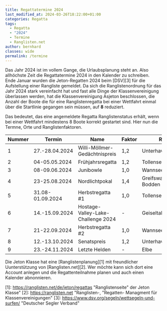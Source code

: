 ```yaml
---
title: Regattatermine 2024
last_modified_at: 2024-03-26T18:22:00+01:00
categories: Regatta
tags: 
  - Regatta 
  - "2024" 
  - Termine 
  - Ranglisten.net
author: bernhard
classes: wide
permalink: /termine
---
```

Das Jahr 2024 ist im vollem Gange, die Urlaubsplanung steht an. Also allhöchste Zeit die Regattatermine 2024 in den Kalender zu schreiben.  
Ende Januar wurden die Jeton-Regatten 2024 beim [DSV][3] für die Aufstellung einer Rangliste gemeldet. Da sich die Ranglistenordnung für das Jahr 2024 stark vereinfacht hat und fast alle Dinge der Klassenvereinigung überlassen werden, hat die Klassenvereinigung Asjeton beschlossen, die Anzahl der Boote die für eine Ranglistenregatta bei einer Wettfahrt einmal über die Startlinie gegangen sein müssen, auf **8** reduziert.  

Das bedeutet, das eine angemeldete Regatta Ranglistenstatus erhält, wenn bei einer Wettfahrt mindestens 8 Boote korrekt gestartet sind. Hier nun die Termne, Orte und Ranglistenfaktoren. 

|Nummer |Termin             |Name                              | Faktor |Revier            |Veranstalter|
|-------|-------------------|----------------------------------|--------|------------------|------------|
|1		|27.-28.04.2024     |Willi-Möllmer-Gedächtnispreis     |1,2     | Unterhavel       |SCO         |
|2		|04-05.05.2024		|Frühjahrsregatta				   |1,2|Tollensesee|SVN|
|3      |08-09.06.2024		|Junibowle						   |1,0		|Wannsee |SCW-B|
|4		|23-25.08.2024		|Nordlichtpokal					   |1,4		|Greifswalder Bodden|Asjeton|
|5		|31.08-01.09.2024	|Herbstregatta #1				   |1,0		|Tollensesee|SVN|
|6      |14.-15.09.2024     |Hostage-Valley-Lake-Challenge 2024| -      |Geiseltalsee      | |
|7		|21-22.09.2024		|Herbstregatta #2				   |1,0		|Wannsee|SCW-B|
|8		|12.-13.10.2024		|Senatspreis					   |1,2		|Unterhavel/Wannsee|BYC|
|9    |23.-24.11.2024   |Letzte Helden           |   -   |Elbe|BSC|


Die Jeton Klasse hat eine [Ranglistenplanung][1] mit freundlicher Uunterstützung von [Ranglisten.net][2]. Wer möchte kann sich dort eine Account anlegen und die Regattenteilnahme planen und auch einen Kalender abnonnieren.

[1]: https://ranglisten.net/de/jeton/regattas "Ranglistenseite" der Jeton Klasse"
[2]: https://ranglisten.net "Ranglisten-, "Regatten- Managment für Klassenvereinigungen"
[3]: https://www.dsv.org/segeln/wettsegeln-und-surfen/ "Deutscher Segler Verband"